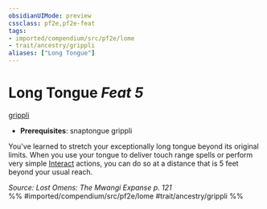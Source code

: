 ```yaml
---
obsidianUIMode: preview
cssclass: pf2e,pf2e-feat
tags:
- imported/compendium/src/pf2e/lome
- trait/ancestry/grippli
aliases: ["Long Tongue"]
---
```

# Long Tongue  *Feat 5*  
[grippli](grippli-b2.md)  

- **Prerequisites**: snaptongue grippli

You've learned to stretch your exceptionally long tongue beyond its original limits. When you use your tongue to deliver touch range spells or perform very simple [Interact](interact.md) actions, you can do so at a distance that is 5 feet beyond your usual reach.

*Source: Lost Omens: The Mwangi Expanse p. 121*  
%% #imported/compendium/src/pf2e/lome #trait/ancestry/grippli %%